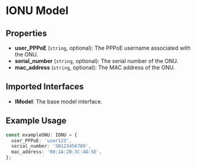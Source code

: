# IONU Model

## Properties

- **user_PPPoE** (`string`, optional): The PPPoE username associated with the ONU.
- **serial_number** (`string`, optional): The serial number of the ONU.
- **mac_address** (`string`, optional): The MAC address of the ONU.

## Imported Interfaces

- **IModel**: The base model interface.

## Example Usage

```typescript
const exampleONU: IONU = {
  user_PPPoE: 'user123',
  serial_number: 'SN123456789',
  mac_address: '00:1A:2B:3C:4D:5E',
};
```
